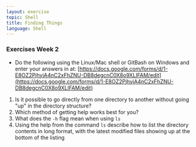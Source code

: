 ```yaml
---
layout: exercise
topic: Shell
title: Finding Things 
language: Shell
---
```


### Exercises Week 2

* Do the following using the Linux/Mac shell or GitBash on Windows and 
enter your answers in at: [https://docs.google.com/forms/d/1-E8OZ2PjhyiA4nC2xFhZNU-DB8degcnC0X8o9XLIFAM/edit](https://docs.google.com/forms/d/1-E8OZ2PjhyiA4nC2xFhZNU-DB8degcnC0X8o9XLIFAM/edit)


1. Is it possible to go directly from one directory to another without going "up" in the directory structure?
2. Which method of getting help works best for you?
3. What does the `-h` flag mean when using `ls`
4. Using the help from the command `ls` describe how to list the directory contents in long format, with the latest modified files showing up at the bottom of the listing

